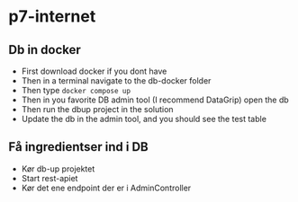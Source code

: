# p7-internet

## Db in docker

- First download docker if you dont have
- Then in a terminal navigate to the db-docker folder
- Then type ```docker compose up```
- Then in you favorite DB admin tool (I recommend DataGrip) open the db
- Then run the dbup project in the solution
- Update the db in the admin tool, and you should see the test table

## Få ingredientser ind i DB
* Kør db-up projektet
* Start rest-apiet
* Kør det ene endpoint der er i AdminController
